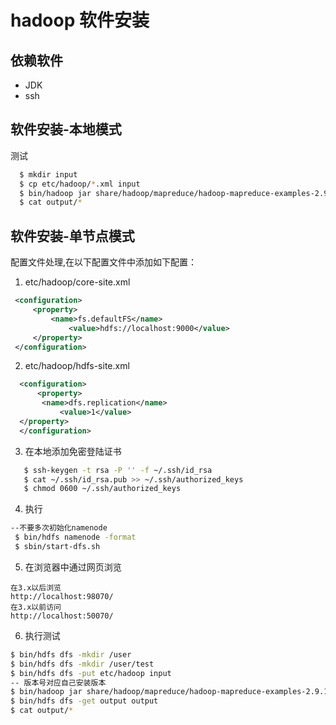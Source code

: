 # hadoop 软件安装

## 依赖软件
   + JDK
   + ssh
## 软件安装-本地模式
   测试
   ```bash
	 $ mkdir input
	 $ cp etc/hadoop/*.xml input
	 $ bin/hadoop jar share/hadoop/mapreduce/hadoop-mapreduce-examples-2.9.1.jar grep input output 'dfs[a-z.]+'
	 $ cat output/*
   ```
## 软件安装-单节点模式

   配置文件处理,在以下配置文件中添加如下配置：
   1. etc/hadoop/core-site.xml
   ```xml
   	<configuration>
	    <property>
	        <name>fs.defaultFS</name>
                <value>hdfs://localhost:9000</value>
	    </property>
	</configuration>
   ```
   2. etc/hadoop/hdfs-site.xml
   ```xml
     <configuration>
         <property>
	      <name>dfs.replication</name>
              <value>1</value>
	 </property>
     </configuration>
   ```
   3. 在本地添加免密登陆证书
   ```bash
      $ ssh-keygen -t rsa -P '' -f ~/.ssh/id_rsa
      $ cat ~/.ssh/id_rsa.pub >> ~/.ssh/authorized_keys
      $ chmod 0600 ~/.ssh/authorized_keys
   ```
   4. 执行
   ```bash
   --不要多次初始化namenode
    $ bin/hdfs namenode -format
    $ sbin/start-dfs.sh
   ```
   5. 在浏览器中通过网页浏览
   ```
   在3.x以后浏览
   http://localhost:98070/
   在3.x以前访问
   http://localhost:50070/
   ```

   6. 执行测试
   ```bash
   $ bin/hdfs dfs -mkdir /user
   $ bin/hdfs dfs -mkdir /user/test
   $ bin/hdfs dfs -put etc/hadoop input
   -- 版本号对应自己安装版本
   $ bin/hadoop jar share/hadoop/mapreduce/hadoop-mapreduce-examples-2.9.1.jar grep input output 'dfs[a-z.]+'
   $ bin/hdfs dfs -get output output
   $ cat output/*
   ```
